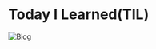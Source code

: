# Today I Learned(TIL)
[![Blog](https://img.shields.io/badge/Blog-jmlee9707.tistory-blueviolet.svg)](https://jmlee9707.tistory.com/)